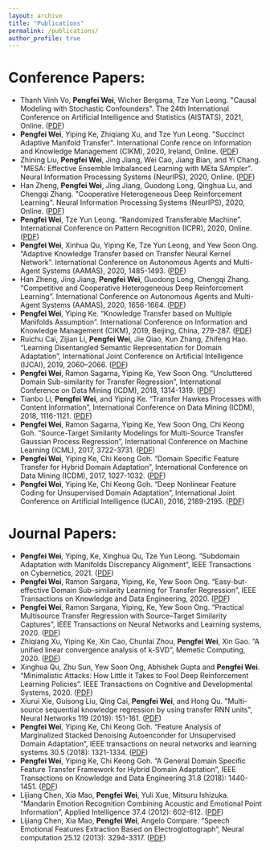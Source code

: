 ```yaml
---
layout: archive
title: "Publications"
permalink: /publications/
author_profile: true
---
```

Conference Papers:
======
- Thanh Vinh Vo, **Pengfei Wei**, Wicher Bergsma, Tze Yun Leong. "Causal Modeling with Stochastic Confounders". The 24th International Conference on Artificial Intelligence and Statistics (AISTATS), 2021, Online. ([PDF](https://arxiv.org/pdf/2004.11497.pdf))
- **Pengfei Wei**, Yiping Ke, Zhiqiang Xu, and Tze Yun Leong. "Succinct Adaptive Manifold Transfer". International Confe rence on Information and Knowledge Management (CIKM), 2020, Ireland, Online. ([PDF](https://dl.acm.org/doi/pdf/10.1145/3340531.3411921))
- Zhining Liu, **Pengfei Wei**, Jing Jiang, Wei Cao, Jiang Bian, and Yi Chang. "MESA: Effective Ensemble Imbalanced Learning with MEta SAmpler". Neural Information Processing Systems (NeurIPS), 2020, Online. ([PDF](https://arxiv.org/pdf/2010.08830.pdf))
- Han Zheng, **Pengfei Wei**, Jing Jiang, Guodong Long, Qinghua Lu, and Chengqi Zhang. "Cooperative Heterogeneous Deep Reinforcement Learning". Neural Information Processing Systems (NeurIPS), 2020, Online. ([PDF](https://arxiv.org/pdf/2011.00791.pdf))
- **Pengfei Wei**, Tze Yun Leong. “Randomized Transferable Machine”. International Conference on Pattern Recognition (ICPR), 2020, Online. ([PDF](https://arxiv.org/pdf/2011.13629.pdf))
-	**Pengfei Wei**, Xinhua Qu, Yiping Ke, Tze Yun Leong, and Yew Soon Ong. “Adaptive Knowledge Transfer based on Transfer Neural Kernel Network”. International Conference on Autonomous Agents and Multi-Agent Systems (AAMAS), 2020, 1485-1493. ([PDF](https://dl.acm.org/doi/pdf/10.5555/3398761.3398932))
-	Han Zheng, Jing Jiang, **Pengfei Wei**, Guodong Long, Chengqi Zhang. “Competitive and Cooperative Heterogeneous Deep Reinforcement Learning”. International Conference on Autonomous Agents and Multi-Agent Systems (AAMAS), 2020, 1656-1664. ([PDF](https://dl.acm.org/doi/pdf/10.5555/3398761.3398951))
-	**Pengfei Wei**, Yiping Ke. “Knowledge Transfer based on Multiple Manifolds Assumption”. International Conference on Information and Knowledge Management (CIKM), 2019, Beijing, China, 279-287. ([PDF](https://dl.acm.org/doi/pdf/10.1145/3357384.3357953))
-	Ruichu Cai, Zijian Li, **Pengfei Wei**, Jie Qiao, Kun Zhang, Zhifeng Hao. “Learning Disentangled Semantic Representation for Domain Adaptation”, International Joint Conference on Artificial Intelligence (IJCAI), 2019, 2060–2066. ([PDF](https://www.ijcai.org/Proceedings/2019/0285.pdf))
-	**Pengfei Wei**, Ramon Sagarna, Yiping Ke, Yew Soon Ong. “Uncluttered Domain Sub-similarity for Transfer Regression”, International Conference on Data Mining (ICDM), 2018, 1314-1319. ([PDF](https://ieeexplore.ieee.org/document/8594987))
-	Tianbo Li, **Pengfei Wei**, and Yiping Ke. “Transfer Hawkes Processes with Content Information”, International Conference on Data Mining (ICDM), 2018, 1116-1121. ([PDF](https://ieeexplore.ieee.org/document/8594954))
-	**Pengfei Wei**, Ramon Sagarna, Yiping Ke, Yew Soon Ong, Chi Keong Goh. “Source-Target Similarity Modelings for Multi-Source Transfer Gaussian Process Regression”, International Conference on Machine Learning (ICML), 2017, 3722-3731. ([PDF](http://proceedings.mlr.press/v70/wei17a/wei17a.pdf))
-	**Pengfei Wei**, Yiping Ke, Chi Keong Goh. “Domain Specific Feature Transfer for Hybrid Domain Adaptation”, International Conference on Data Mining (ICDM), 2017, 1027-1032. ([PDF](https://ieeexplore.ieee.org/document/8432087))
-	**Pengfei Wei**, Yiping Ke, Chi Keong Goh. “Deep Nonlinear Feature Coding for Unsupervised Domain Adaptation”, International Joint Conference on Artificial Intelligence (IJCAI), 2016, 2189-2195. ([PDF](https://www.ijcai.org/Proceedings/16/Papers/312.pdf))


Journal Papers:
======
-	**Pengfei Wei**, Yiping, Ke, Xinghua Qu, Tze Yun Leong. “Subdomain Adaptation with Manifolds Discrepancy Alignment”, IEEE Transactions on Cybernetics, 2021. ([PDF](https://arxiv.org/pdf/2005.03229.pdf))
-	**Pengfei Wei**, Ramon Sargana, Yiping, Ke, Yew Soon Ong. “Easy-but-effective Domain Sub-similarity Learning for Transfer Regression”, IEEE Transactions on Knowledge and Data Engineering, 2020. ([PDF](https://www.computer.org/csdl/journal/tk/5555/01/09266749/1oZxqu9nYcg))
-	**Pengfei Wei**, Ramon Sargana, Yiping, Ke, Yew Soon Ong. “Practical Multisource Transfer Regression with Source–Target Similarity Captures”, IEEE Transactions on Neural Networks and Learning systems, 2020. ([PDF](https://ieeexplore.ieee.org/document/9165968))
-	Zhiqiang Xu, Yiping Ke, Xin Cao, Chunlai Zhou, **Pengfei Wei**, Xin Gao. “A unified linear convergence analysis of k-SVD”, Memetic Computing, 2020. ([PDF](https://link.springer.com/article/10.1007%2Fs12293-020-00315-4))
-	Xinghua Qu, Zhu Sun, Yew Soon Ong, Abhishek Gupta and **Pengfei Wei**. “Minimalistic Attacks: How Little it Takes to Fool Deep Reinforcement Learning Policies”. IEEE Transactions on Cognitive and Developmental Systems, 2020. ([PDF](https://arxiv.org/pdf/1911.03849.pdf))
-	Xiurui Xie, Guisong Liu, Qing Cai, **Pengfei Wei**, and Hong Qu. "Multi-source sequential knowledge regression by using transfer RNN units", Neural Networks 119 (2019): 151-161. ([PDF](https://www.sciencedirect.com/science/article/abs/pii/S0893608019302217))
-	**Pengfei Wei**, Yiping Ke, Chi Keong Goh. “Feature Analysis of Marginalized Stacked Denoising Autoenconder for Unsupervised Domain Adaptation”, IEEE transactions on neural networks and learning systems 30.5 (2018): 1321-1334. ([PDF](https://ieeexplore.ieee.org/abstract/document/8475034))
-	**Pengfei Wei**, Yiping Ke, Chi Keong Goh. “A General Domain Specific Feature Transfer Framework for Hybrid Domain Adaptation”, IEEE Transactions on Knowledge and Data Engineering 31.8 (2018): 1440-1451. ([PDF](https://ieeexplore.ieee.org/document/8432087))
-	Lijiang Chen, Xia Mao, **Pengfei Wei**, Yuli Xue, Mitsuru Ishizuka. “Mandarin Emotion Recognition Combining Acoustic and Emotional Point Information”, Applied Intelligence 37.4 (2012): 602-612. ([PDF](https://link.springer.com/article/10.1007/s10489-012-0352-1))
-	Lijiang Chen, Xia Mao, **Pengfei Wei**, Angelo Compare. “Speech Emotional Features Extraction Based on Electroglottograph”, Neural computation 25.12 (2013): 3294-3317. ([PDF](https://www.mitpressjournals.org/doi/abs/10.1162/NECO_a_00523))
